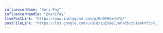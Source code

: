 ```yaml
---
influencerName: "Keri Fay"
influencerHandle: "@kerifay"
livePostLink: "https://www.instagram.com/p/BwDV9kxHhYX/"
postFileLink: "https://lh3.google.com/u/0/d/1uZU9eEJePxdbccS1emKXY5oR_28xCSOB"
---
```


